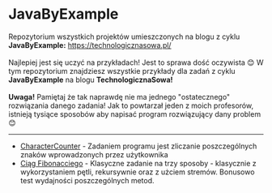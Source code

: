 # JavaByExample
Repozytorium wszystkich projektów umieszczonych na blogu z cyklu <b>JavaByExample:</b> https://technologicznasowa.pl/<br/><br/>
Najlepiej jest się uczyć na przykładach! Jest to sprawa dość oczywista 😊 
W tym repozytorium znajdziesz wszystkie przykłady dla zadań z cyklu <b>JavaByExample</b> na blogu <b>TechnologicznaSowa!</b><br/><br/>
<b>Uwaga!</b> Pamiętaj że tak naprawdę nie ma jednego "ostatecznego" rozwiązania danego zadania! 
Jak to powtarzał jeden z moich profesorów, istnieją tysiące sposobów aby napisać program rozwiązujący dany problem 😊 
<br/><hr/>
<ul>
  <li><a href="https://github.com/TechnologicznaSowa/JavaByExample/tree/master/CharacterCounter">CharacterCounter</a> - Zadaniem programu jest zliczanie poszczególnych znaków wprowadzonych przez użytkownika</li>
  <li><a href="https://github.com/TechnologicznaSowa/JavaByExample/tree/master/Fibonacci">Ciąg Fibonacciego</a> - Klasyczne zadanie na trzy sposoby - klasycznie z wykorzystaniem pętli, rekursywnie oraz z użciem stremów. Bonusowo test wydajności poszczególnych metod.</li> 
</ul>

